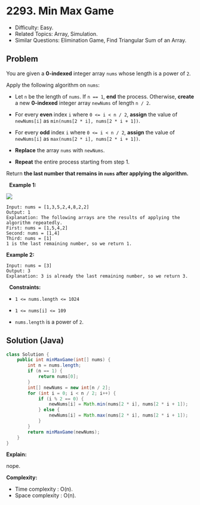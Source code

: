 # 2293. Min Max Game

- Difficulty: Easy.
- Related Topics: Array, Simulation.
- Similar Questions: Elimination Game, Find Triangular Sum of an Array.

## Problem

You are given a **0-indexed** integer array ```nums``` whose length is a power of ```2```.

Apply the following algorithm on ```nums```:


	
- Let ```n``` be the length of ```nums```. If ```n == 1```, **end** the process. Otherwise, **create** a new **0-indexed** integer array ```newNums``` of length ```n / 2```.
	
- For every **even** index ```i``` where ```0 <= i < n / 2```, **assign** the value of ```newNums[i]``` as ```min(nums[2 * i], nums[2 * i + 1])```.
	
- For every **odd** index ```i``` where ```0 <= i < n / 2```, **assign** the value of ```newNums[i]``` as ```max(nums[2 * i], nums[2 * i + 1])```.
	
- **Replace** the array ```nums``` with ```newNums```.
	
- **Repeat** the entire process starting from step 1.


Return **the last number that remains in **```nums```** after applying the algorithm.**

 
**Example 1:**

![](https://assets.leetcode.com/uploads/2022/04/13/example1drawio-1.png)

```
Input: nums = [1,3,5,2,4,8,2,2]
Output: 1
Explanation: The following arrays are the results of applying the algorithm repeatedly.
First: nums = [1,5,4,2]
Second: nums = [1,4]
Third: nums = [1]
1 is the last remaining number, so we return 1.
```

**Example 2:**

```
Input: nums = [3]
Output: 3
Explanation: 3 is already the last remaining number, so we return 3.
```

 
**Constraints:**


	
- ```1 <= nums.length <= 1024```
	
- ```1 <= nums[i] <= 109```
	
- ```nums.length``` is a power of ```2```.



## Solution (Java)

```java
class Solution {
    public int minMaxGame(int[] nums) {
        int n = nums.length;
        if (n == 1) {
            return nums[0];
        }
        int[] newNums = new int[n / 2];
        for (int i = 0; i < n / 2; i++) {
            if (i % 2 == 0) {
                newNums[i] = Math.min(nums[2 * i], nums[2 * i + 1]);
            } else {
                newNums[i] = Math.max(nums[2 * i], nums[2 * i + 1]);
            }
        }
        return minMaxGame(newNums);
    }
}
```

**Explain:**

nope.

**Complexity:**

* Time complexity : O(n).
* Space complexity : O(n).
